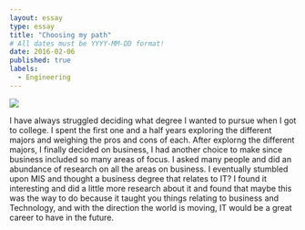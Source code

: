 ```yaml
---
layout: essay
type: essay
title: "Choosing my path"
# All dates must be YYYY-MM-DD format!
date: 2016-02-06
published: true
labels:
  - Engineering
---
```


<img width="" class="" src=".">

I have always struggled deciding what degree I wanted to pursue when I got to college. I spent the first one and a half years exploring the different majors and weighing the pros and cons of each. After explorng the different majors, I finally decided on business, I had another choice to make since business included so many areas of focus. I asked many people and did an abundance of research on all the areas on business. I eventually stumbled upon MIS and thought a business degree that relates to IT? I found it interesting and did a little more research about it and found that maybe this was the way to do because it taught you things relating to business and Technology, and with the direction the world is moving, IT would be a great career to have in the future. 



